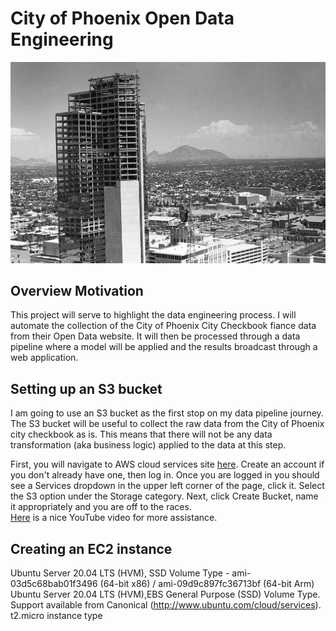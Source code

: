 # City of Phoenix Open Data Engineering

<img src="images/phx.jpg" width="800">  

## Overview Motivation  

This project will serve to highlight the data engineering process. I will automate the collection of the City of Phoenix City Checkbook fiance data from their Open Data website. It will then be processed through a data pipeline where a model will be applied and the results broadcast through a web application.  




## Setting up an S3 bucket  

I am going to use an S3 bucket as the first stop on my data pipeline journey. The S3 bucket will be useful to collect the raw data from the City of Phoenix city checkbook as is. This means that there will not be any data transformation (aka business logic) applied to the data at this step.

First, you will navigate to AWS cloud services site [here](https://aws.amazon.com/). Create an account if you don't already have one, then log in. Once you are logged in you should see a Services dropdown in the upper left corner of the page, click it. Select the S3 option under the Storage category. Next, click Create Bucket, name it appropriately and you are off to the races.  
[Here](https://www.youtube.com/watch?v=fc05rd0iZhM) is a nice YouTube video for more assistance.


## Creating an EC2 instance  

Ubuntu Server 20.04 LTS (HVM), SSD Volume Type - ami-03d5c68bab01f3496 (64-bit x86) / ami-09d9c897fc36713bf (64-bit Arm)
Ubuntu Server 20.04 LTS (HVM),EBS General Purpose (SSD) Volume Type. Support available from Canonical (http://www.ubuntu.com/cloud/services).  
t2.micro instance type 

